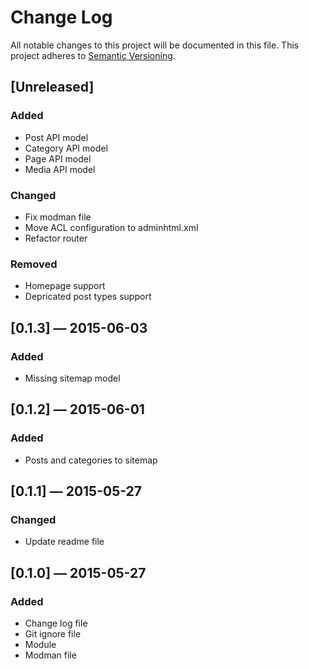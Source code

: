 # Change Log
All notable changes to this project will be documented in this file. 
This project adheres to [Semantic Versioning](http://semver.org/).

## [Unreleased]
### Added
- Post API model
- Category API model
- Page API model
- Media API model

### Changed
- Fix modman file
- Move ACL configuration to adminhtml.xml
- Refactor router

### Removed
- Homepage support
- Depricated post types support

## [0.1.3] — 2015-06-03
### Added
- Missing sitemap model

## [0.1.2] — 2015-06-01
### Added
- Posts and categories to sitemap

## [0.1.1] — 2015-05-27
### Changed
- Update readme file

## [0.1.0] — 2015-05-27
### Added
- Change log file
- Git ignore file
- Module
- Modman file
